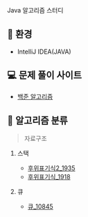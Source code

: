 Java 알고리즘 스터디

:mag_right: 환경
--------------------------------
- IntelliJ IDEA(JAVA)

:computer: 문제 풀이 사이트
--------------------------------

- [백준 알고리즘](https://www.acmicpc.net/)


:book: 알고리즘 분류
--------------------------------
> 자료구조
1. 스택
   - [후위표기식2_1935](https://github.com/mkw8263/Algorithm/blob/master/%EC%9E%90%EB%A3%8C%EA%B5%AC%EC%A1%B0/%EC%8A%A4%ED%83%9D/%ED%9B%84%EC%9C%84%ED%91%9C%EA%B8%B0%EC%8B%9D_1935.md)
   - [후위표기식_1918](https://github.com/mkw8263/Algorithm/blob/master/%EC%9E%90%EB%A3%8C%EA%B5%AC%EC%A1%B0/%EC%8A%A4%ED%83%9D/%ED%9B%84%EC%9C%84%ED%91%9C%EA%B8%B0%EC%8B%9D_1918.md)

2. 큐
   - [큐_10845](https://github.com/mkw8263/Algorithm/blob/master/%EC%9E%90%EB%A3%8C%EA%B5%AC%EC%A1%B0/%ED%81%90/%ED%81%90_10845.md)
